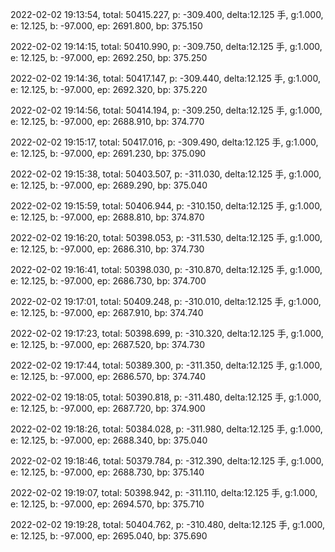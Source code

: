 2022-02-02 19:13:54, total: 50415.227, p: -309.400, delta:12.125 手, g:1.000, e: 12.125, b: -97.000, ep: 2691.800, bp: 375.150

2022-02-02 19:14:15, total: 50410.990, p: -309.750, delta:12.125 手, g:1.000, e: 12.125, b: -97.000, ep: 2692.250, bp: 375.250

2022-02-02 19:14:36, total: 50417.147, p: -309.440, delta:12.125 手, g:1.000, e: 12.125, b: -97.000, ep: 2692.320, bp: 375.220

2022-02-02 19:14:56, total: 50414.194, p: -309.250, delta:12.125 手, g:1.000, e: 12.125, b: -97.000, ep: 2688.910, bp: 374.770

2022-02-02 19:15:17, total: 50417.016, p: -309.490, delta:12.125 手, g:1.000, e: 12.125, b: -97.000, ep: 2691.230, bp: 375.090

2022-02-02 19:15:38, total: 50403.507, p: -311.030, delta:12.125 手, g:1.000, e: 12.125, b: -97.000, ep: 2689.290, bp: 375.040

2022-02-02 19:15:59, total: 50406.944, p: -310.150, delta:12.125 手, g:1.000, e: 12.125, b: -97.000, ep: 2688.810, bp: 374.870

2022-02-02 19:16:20, total: 50398.053, p: -311.530, delta:12.125 手, g:1.000, e: 12.125, b: -97.000, ep: 2686.310, bp: 374.730

2022-02-02 19:16:41, total: 50398.030, p: -310.870, delta:12.125 手, g:1.000, e: 12.125, b: -97.000, ep: 2686.730, bp: 374.700

2022-02-02 19:17:01, total: 50409.248, p: -310.010, delta:12.125 手, g:1.000, e: 12.125, b: -97.000, ep: 2687.910, bp: 374.740

2022-02-02 19:17:23, total: 50398.699, p: -310.320, delta:12.125 手, g:1.000, e: 12.125, b: -97.000, ep: 2687.520, bp: 374.730

2022-02-02 19:17:44, total: 50389.300, p: -311.350, delta:12.125 手, g:1.000, e: 12.125, b: -97.000, ep: 2686.570, bp: 374.740

2022-02-02 19:18:05, total: 50390.818, p: -311.480, delta:12.125 手, g:1.000, e: 12.125, b: -97.000, ep: 2687.720, bp: 374.900

2022-02-02 19:18:26, total: 50384.028, p: -311.980, delta:12.125 手, g:1.000, e: 12.125, b: -97.000, ep: 2688.340, bp: 375.040

2022-02-02 19:18:46, total: 50379.784, p: -312.390, delta:12.125 手, g:1.000, e: 12.125, b: -97.000, ep: 2688.730, bp: 375.140

2022-02-02 19:19:07, total: 50398.942, p: -311.110, delta:12.125 手, g:1.000, e: 12.125, b: -97.000, ep: 2694.570, bp: 375.710

2022-02-02 19:19:28, total: 50404.762, p: -310.480, delta:12.125 手, g:1.000, e: 12.125, b: -97.000, ep: 2695.040, bp: 375.690
